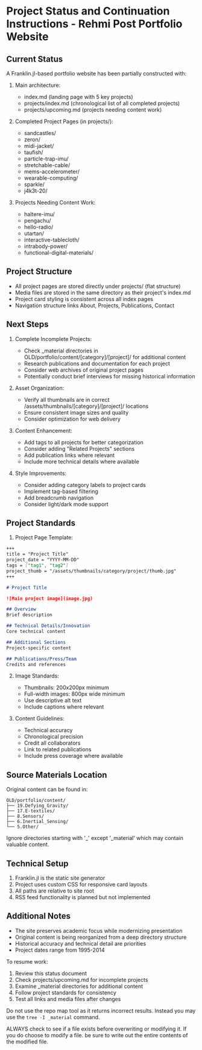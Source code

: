 # Project Status and Continuation Instructions - Rehmi Post Portfolio Website

## Current Status

A Franklin.jl-based portfolio website has been partially constructed with:

1. Main architecture:
   - index.md (landing page with 5 key projects)
   - projects/index.md (chronological list of all completed projects)
   - projects/upcoming.md (projects needing content work)

2. Completed Project Pages (in projects/):
   - sandcastles/
   - zeron/
   - midi-jacket/
   - taufish/
   - particle-trap-imu/
   - stretchable-cable/
   - mems-accelerometer/
   - wearable-computing/
   - sparkle/
   - j4k3t-20/

3. Projects Needing Content Work:
   - haltere-imu/
   - pengachu/
   - hello-radio/
   - utartan/
   - interactive-tablecloth/
   - intrabody-power/
   - functional-digital-materials/

## Project Structure

- All project pages are stored directly under projects/ (flat structure)
- Media files are stored in the same directory as their project's index.md
- Project card styling is consistent across all index pages
- Navigation structure links About, Projects, Publications, Contact

## Next Steps

1. Complete Incomplete Projects:
   - Check _material directories in OLD/portfolio/content/[category]/[project]/ for additional content
   - Research publications and documentation for each project
   - Consider web archives of original project pages
   - Potentially conduct brief interviews for missing historical information

2. Asset Organization:
   - Verify all thumbnails are in correct /assets/thumbnails/[category]/[project]/ locations
   - Ensure consistent image sizes and quality
   - Consider optimization for web delivery

3. Content Enhancement:
   - Add tags to all projects for better categorization
   - Consider adding "Related Projects" sections
   - Add publication links where relevant
   - Include more technical details where available

4. Style Improvements:
   - Consider adding category labels to project cards
   - Implement tag-based filtering
   - Add breadcrumb navigation
   - Consider light/dark mode support

## Project Standards

1. Project Page Template:
```markdown
+++
title = "Project Title"
project_date = "YYYY-MM-DD"
tags = ["tag1", "tag2"]
project_thumb = "/assets/thumbnails/category/project/thumb.jpg"
+++

# Project Title

![Main project image](image.jpg)

## Overview
Brief description

## Technical Details/Innovation
Core technical content

## Additional Sections
Project-specific content

## Publications/Press/Team
Credits and references
```

2. Image Standards:
   - Thumbnails: 200x200px minimum
   - Full-width images: 800px wide minimum
   - Use descriptive alt text
   - Include captions where relevant

3. Content Guidelines:
   - Technical accuracy
   - Chronological precision
   - Credit all collaborators
   - Link to related publications
   - Include press coverage where available

## Source Materials Location

Original content can be found in:
```
OLD/portfolio/content/
├── 19.Defying_Gravity/
├── 17.E-textiles/
├── 8.Sensors/
├── 6.Inertial_Sensing/
└── 5.Other/
```

Ignore directories starting with '_' except '_material' which may contain valuable content.

## Technical Setup

1. Franklin.jl is the static site generator
2. Project uses custom CSS for responsive card layouts
3. All paths are relative to site root
4. RSS feed functionality is planned but not implemented

## Additional Notes

- The site preserves academic focus while modernizing presentation
- Original content is being reorganized from a deep directory structure
- Historical accuracy and technical detail are priorities
- Project dates range from 1995-2014

To resume work:
1. Review this status document
2. Check projects/upcoming.md for incomplete projects
3. Examine _material directories for additional content
4. Follow project standards for consistency
5. Test all links and media files after changes

Do not use the repo map tool as it returns incorrect results. Instead you may use the `tree -I _material` command.

ALWAYS check to see if a file exists before overwriting or modifying it. If you do choose to modify a file. be sure to write out the entire contents of the modified file.
